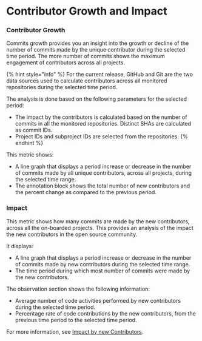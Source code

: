 # Contributor Growth and Impact

### Contributor Growth

Commits growth provides you an insight into the growth or decline of the number of commits made by the unique contributor during the selected time period. The more number of commits shows the maximum engagement of contributors across all projects.

{% hint style="info" %}
For the current release, GitHub and Git are the two data sources used to calculate contributors across all monitored repositories during the selected time period.

The analysis is done based on the following parameters for the selected period:

* The impact by the contributors is calculated based on the number of commits in all the monitored repositories. Distinct SHAs are calculated as commit IDs.
* Project IDs and subproject IDs are selected from the repositories.
{% endhint %}

This metric shows:

* A line graph that displays a period increase or decrease in the number of commits made by all unique contributors, across all projects, during the selected time range.
* The annotation block shows the total number of new contributors and the percent change as compared to the previous period.&#x20;

### Impact

This metric shows how many commits are made by the new contributors, across all the on-boarded projects. This provides an analysis of the impact the new contributors in the open source community.

It displays:

* A line graph that displays a period increase or decrease in the number of commits made by new contributors during the selected time range.
* The time period during which most number of commits were made by the new contributors.

The observation section shows the following information:

* Average number of code activities performed by new contributors during the selected time period.
* Percentage rate of code contributions by the new contributors, from the previous time period to the selected time period.

For more information, see [Impact by new Contributors](../all-projects/project-analytics/technical-contributors/contributor-acquisition/impact-by-new-contributors.md).




